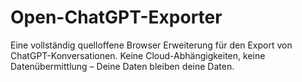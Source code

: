 # Open-ChatGPT-Exporter
Eine vollständig quelloffene Browser Erweiterung für den Export von ChatGPT-Konversationen. Keine Cloud-Abhängigkeiten, keine Datenübermittlung – Deine Daten bleiben deine Daten.
